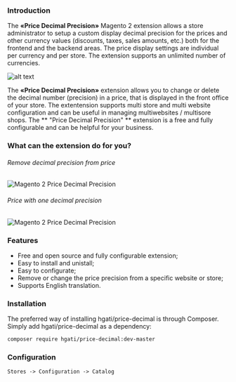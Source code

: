 
### Introduction
The **«Price Decimal Precision»** Magento 2 extension allows a store administrator to setup a custom display decimal precision for the prices and other currency values (discounts, taxes, sales amounts, etc.) both for the frontend and the backend areas.
The price display settings are individual per currency and per store.
The extension supports an unlimited number of currencies.

![alt text](http://res.cloudinary.com/dho2b9ukb/image/upload/v1506373635/general_config_mt9vi8.png "Magento 2 Price Decimal Precision")

The **«Price Decimal Precision»** extension allows you to change or delete the decimal number (precision) in a price, that is displayed in the front office of your store. The extentension supports multi store and multi website configuration and can be useful in managing multiwebsites / multisore shops. The ** "Price Decimal Precision" ** extension is a free and fully configurable and  can be helpful for your business.

### What can the extension do for you?
###### Remove decimal precision from price
![](http://res.cloudinary.com/dho2b9ukb/image/upload/v1506373660/scren1-1_xcpn8p.png "Magento 2 Price Decimal Precision")
###### Price with one decimal precision
![](http://res.cloudinary.com/dho2b9ukb/image/upload/v1506373661/scren2-1_ahawtd.png "Magento 2 Price Decimal Precision")

### Features
- Free and open source and fully configurable extension;
- Easy to install and unistall;
- Easy to configurate;
- Remove or change the price precision from a specific website or store;
- Supports English translation.

### Installation
The preferred way of installing hgati/price-decimal is through Composer. Simply add hgati/price-decimal as a dependency:

```bash
composer require hgati/price-decimal:dev-master
```

### Configuration

```
Stores -> Configuration -> Catalog
```
